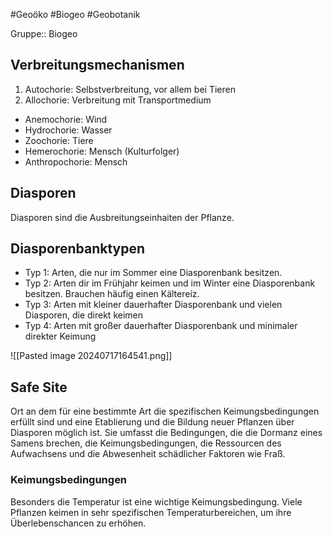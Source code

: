 #Geoöko #Biogeo #Geobotanik

Gruppe:: Biogeo

## Verbreitungsmechanismen

1. Autochorie: Selbstverbreitung, vor allem bei Tieren
2. Allochorie: Verbreitung mit Transportmedium
- Anemochorie: Wind
- Hydrochorie: Wasser
- Zoochorie: Tiere
- Hemerochorie: Mensch (Kulturfolger)
- Anthropochorie: Mensch

## Diasporen

Diasporen sind die Ausbreitungseinhaiten der Pflanze.

## Diasporenbanktypen

- Typ 1: Arten, die nur im Sommer eine Diasporenbank besitzen.
- Typ 2: Arten dir im Frühjahr keimen und im Winter eine Diasporenbank besitzen. Brauchen häufig einen Kältereiz.
- Typ 3: Arten mit kleiner dauerhafter Diasporenbank und vielen Diasporen, die direkt keimen
- Typ 4: Arten mit großer dauerhafter Diasporenbank und minimaler direkter Keimung

![[Pasted image 20240717164541.png]]

## Safe Site

Ort an dem für eine bestimmte Art die spezifischen Keimungsbedingungen erfüllt sind und eine Etablierung und die Bildung neuer Pflanzen über Diasporen möglich ist. Sie umfasst die Bedingungen, die die Dormanz eines Samens brechen, die Keimungsbedingungen, die Ressourcen des Aufwachsens und die Abwesenheit schädlicher Faktoren wie Fraß.  

### Keimungsbedingungen

Besonders die Temperatur ist eine wichtige Keimungsbedingung. Viele Pflanzen keimen in sehr spezifischen Temperaturbereichen, um ihre Überlebenschancen zu erhöhen.